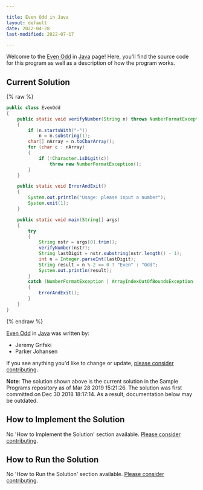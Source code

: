 ```yaml
---

title: Even Odd in Java
layout: default
date: 2022-04-28
last-modified: 2022-07-17

---
```


Welcome to the [Even Odd](https://sampleprograms.io/projects/even-odd) in [Java](https://sampleprograms.io/languages/java) page! Here, you'll find the source code for this program as well as a description of how the program works.

## Current Solution

{% raw %}

```java
public class EvenOdd
{
    public static void verifyNumber(String n) throws NumberFormatException
    {
        if (n.startsWith("-"))
            n = n.substring(1);
        char[] nArray = n.toCharArray();
        for (char c : nArray)
        {
            if (!Character.isDigit(c))
                throw new NumberFormatException();
        }
    }

    public static void ErrorAndExit()
    {
        System.out.println("Usage: please input a number");
        System.exit(1);
    }

    public static void main(String[] args)
    {
        try
        {
            String nstr = args[0].trim();
            verifyNumber(nstr);
            String lastDigit = nstr.substring(nstr.length() - 1);
            int n = Integer.parseInt(lastDigit);
            String result = n % 2 == 0 ? "Even" : "Odd";
            System.out.println(result);
        }
        catch (NumberFormatException | ArrayIndexOutOfBoundsException | StringIndexOutOfBoundsException e)
        {
            ErrorAndExit();
        }
    }
}
```

{% endraw %}

[Even Odd](https://sampleprograms.io/projects/even-odd) in [Java](https://sampleprograms.io/languages/java) was written by:

- Jeremy Grifski
- Parker Johansen

If you see anything you'd like to change or update, [please consider contributing](https://github.com/TheRenegadeCoder/sample-programs).

**Note**: The solution shown above is the current solution in the Sample Programs repository as of Mar 28 2019 15:21:26. The solution was first committed on Dec 30 2018 18:17:14. As a result, documentation below may be outdated.

## How to Implement the Solution

No 'How to Implement the Solution' section available. [Please consider contributing](https://github.com/TheRenegadeCoder/sample-programs-website).

## How to Run the Solution

No 'How to Run the Solution' section available. [Please consider contributing](https://github.com/TheRenegadeCoder/sample-programs-website).